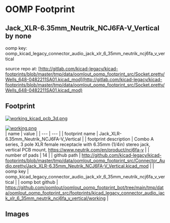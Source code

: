 # OOMP Footprint  
## Jack_XLR-6.35mm_Neutrik_NCJ6FA-V_Vertical  by none  
  
oomp key: oomp_kicad_legacy_connector_audio_jack_xlr_6_35mm_neutrik_ncj6fa_v_vertical  
  
source repo at: [http://gitlab.com/kicad-legacy/kicad-footprints/blob/master/tmp/data/oomlout_oomp_footprint_src/Socket.pretty/Wells_648-0482211SA01.kicad_mod](http://gitlab.com/kicad-legacy/kicad-footprints/blob/master/tmp/data/oomlout_oomp_footprint_src/Socket.pretty/Wells_648-0482211SA01.kicad_mod)  
## Footprint  
  
[![working_kicad_pcb_3d.png](working_kicad_pcb_3d_600.png)](working_kicad_pcb_3d.png)  
  
[![working.png](working_600.png)](working.png)  
| name | value | 
| --- | --- | 
| footprint name | Jack_XLR-6.35mm_Neutrik_NCJ6FA-V_Vertical | 
| footprint description | Combo A series, 3 pole XLR female receptacle with 6.35mm (1/4in) stereo jack, vertical PCB mount, https://www.neutrik.com/en/product/ncj6fa-v | 
| number of pads | 14 | 
| github path | http://github.com/kicad-legacy/kicad-footprints/blob/master/tmp/data/oomlout_oomp_footprint_src/Connector_Audio.pretty/Jack_XLR-6.35mm_Neutrik_NCJ6FA-V_Vertical.kicad_mod | 
| oomp key | oomp_kicad_legacy_connector_audio_jack_xlr_6_35mm_neutrik_ncj6fa_v_vertical | 
| oomp bot github | https://github.com/oomlout/oomlout_oomp_footprint_bot/tree/main/tmp/data/oomlout_oomp_footprint_src/footprints/kicad_legacy_connector_audio_jack_xlr_6_35mm_neutrik_ncj6fa_v_vertical/working | 
## Images  
